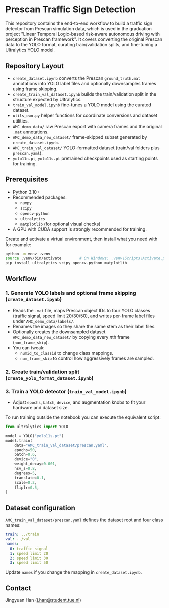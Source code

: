 # Prescan Traffic Sign Detection

This repository contains the end-to-end workflow to build a traffic sign detector from Prescan simulation data, which is used in the graduation project "Linear Temporal Logic-based risk-aware autonomous driving with perception in Prescan framework". It covers converting the original Prescan data to the YOLO format, curating train/validation splits, and fine-tuning a Ultralytics YOLO model.

## Repository Layout
- `create_dataset.ipynb` converts the Prescan `ground_truth.mat` annotations into YOLO label files and optionally downsamples frames using frame skipping.
- `create_train_val_dataset.ipynb` builds the train/validation split in the structure expected by Ultralytics.
- `train_val_model.ipynb` fine-tunes a YOLO model using the curated dataset.
- `utils_own.py` helper functions for coordinate conversions and dataset utilities.
- `AMC_demo_data/` raw Prescan export with camera frames and the original `.mat` annotations.
- `AMC_demo_data_new_dataset/` frame-skipped subset generated by `create_dataset.ipynb`.
- `AMC_train_val_dataset/` YOLO-formatted dataset (train/val folders plus `prescan.yaml`).
- `yolo11n.pt`, `yolo11s.pt` pretrained checkpoints used as starting points for training.

## Prerequisites
- Python 3.10+
- Recommended packages:
  - `numpy`
  - `scipy`
  - `opencv-python`
  - `ultralytics`
  - `matplotlib` (for optional visual checks)
- A GPU with CUDA support is strongly recommended for training.

Create and activate a virtual environment, then install what you need with for example:
```bash
python -m venv .venv
source .venv/bin/activate        # On Windows: .venv\Scripts\Activate.ps1
pip install ultralytics scipy opencv-python matplotlib
```

## Workflow

### 1. Generate YOLO labels and optional frame skipping (`create_dataset.ipynb`)
- Reads the `.mat` file, maps Prescan object IDs to four YOLO classes (traffic signal, speed limit 20/30/50), and writes per-frame label files under `AMC_demo_data/labels/`.
- Renames the images so they share the same stem as their label files.
- Optionally creates the downsampled dataset `AMC_demo_data_new_dataset/` by copying every *n*th frame (`num_frame_skip`).
- You can tweak:
  - `numid_to_classid` to change class mappings.
  - `num_frame_skip` to control how aggressively frames are sampled.

### 2. Create train/validation split (`create_yolo_format_dataset.ipynb`)
<!-- - Shuffles the images in `AMC_demo_data_new_dataset/` (set via `dataset_dir`).
- Copies them into `AMC_train_val_dataset/train|val/(images|labels)` according to `train_ratio`.
- The generated layout satisfies Ultralytics' expectations. -->

### 3. Train a YOLO detector (`train_val_model.ipynb`)
<!-- - Loads a pretrained checkpoint (default `yolo11s.pt`).
- Points the trainer to `AMC_train_val_dataset/prescan.yaml`.
- Trains for 50 epochs with custom augmentation and optimization settings. -->
- Adjust `epochs`, `batch`, `device`, and augmentation knobs to fit your hardware and dataset size.

To run training outside the notebook you can execute the equivalent script:
```python
from ultralytics import YOLO

model = YOLO("yolo11s.pt")
model.train(
    data="AMC_train_val_dataset/prescan.yaml",
    epochs=50,
    batch=0.6,
    device="0",
    weight_decay=0.001,
    hsv_s=0.8,
    degrees=5,
    translate=0.1,
    scale=0.2,
    fliplr=0.5,
)
```

<!-- ### 5. Evaluate and export
- By default Ultralytics writes results and checkpoints under `runs/detect/`.
- Use `model.val(data=...)` or the notebook widgets to inspect metrics and confusion matrices.
- For inference on new frames:
```python
model = YOLO("runs/detect/train/weights/best.pt")
results = model.predict("path/to/images", conf=0.25)
``` -->

## Dataset configuration
`AMC_train_val_dataset/prescan.yaml` defines the dataset root and four class names:
```yaml
train: ../train
val: ../val
names:
  0: traffic signal
  1: speed limit 20
  2: speed limit 30
  3: speed limit 50
```
Update `names` if you change the mapping in `create_dataset.ipynb`.

<!-- ## Troubleshooting & tips
- If `scipy.io.loadmat` cannot open the file, verify the `.mat` version and that `data_folder` points to the right directory.
- The notebooks delete and recreate label directories; back up your data if you made manual edits.
- Keep the image and label counts identical before running the train/val split to avoid missing label errors.
- Tune `train_ratio` or extend the script to create a test split if needed.
- Monitor GPU memory usage; lower `batch` or image size if you encounter out-of-memory errors.

## Credit
Utilities in `utils_own.py` and the dataset processing notebooks were authored by Jingyuan Han as part of the graduation perception project. -->

## Contact
Jingyuan Han (j.han@student.tue.nl)